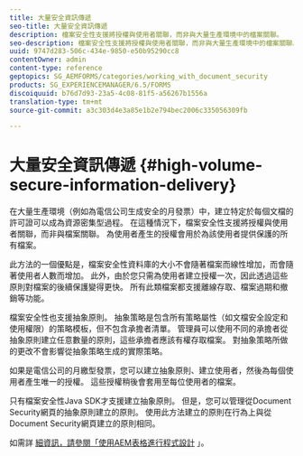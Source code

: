 ```yaml
---
title: 大量安全資訊傳遞
seo-title: 大量安全資訊傳遞
description: 檔案安全性支援將授權與使用者關聯，而非與大量生產環境中的檔案關聯。
seo-description: 檔案安全性支援將授權與使用者關聯，而非與大量生產環境中的檔案關聯。
uuid: 9747d283-506c-434e-9850-e50b95290cc8
contentOwner: admin
content-type: reference
geptopics: SG_AEMFORMS/categories/working_with_document_security
products: SG_EXPERIENCEMANAGER/6.5/FORMS
discoiquuid: b76d7d93-23a5-4c08-81f5-a56267b1556a
translation-type: tm+mt
source-git-commit: a3c303d4e3a85e1b2e794bec2006c335056309fb

---
```



# 大量安全資訊傳遞 {#high-volume-secure-information-delivery}

在大量生產環境（例如為電信公司生成安全的月發票）中，建立特定於每個文檔的許可證可以成為資源密集型過程。 在這種情況下，檔案安全性支援將授權與使用者關聯，而非與檔案關聯。 為使用者產生的授權會用於為該使用者提供保護的所有檔案。

此方法的一個優點是，檔案安全性資料庫的大小不會隨著檔案而線性增加，而會隨著使用者人數而增加。 此外，由於您只需為使用者建立授權一次，因此透過這些原則對檔案的後續保護變得更快。 所有此類檔案都支援離線存取、檔案過期和撤銷等功能。

檔案安全性也支援抽象原則。 抽象策略是包含所有策略屬性（如文檔安全設定和使用權限）的策略模板，但不包含承擔者清單。 管理員可以使用不同的承擔者從抽象原則建立任意數量的原則，這些承擔者應該有權存取檔案。 對抽象策略所做的更改不會影響從抽象策略生成的實際策略。

如果是電信公司的月繳型發票，您可以建立抽象原則、建立使用者，然後為每個使用者產生唯一的授權。 這些授權稍後會套用至每位使用者的檔案。

只有檔案安全性Java SDK才支援建立抽象原則。 但是，您可以管理從Document Security網頁的抽象原則建立的原則。 使用此方法建立的原則在行為上與從Document Security網頁建立的原則相同。

如需詳 [細資訊，請參閱「使用AEM表格進行程式設計](https://www.adobe.com/go/learn_aemforms_programming_63) 」。
